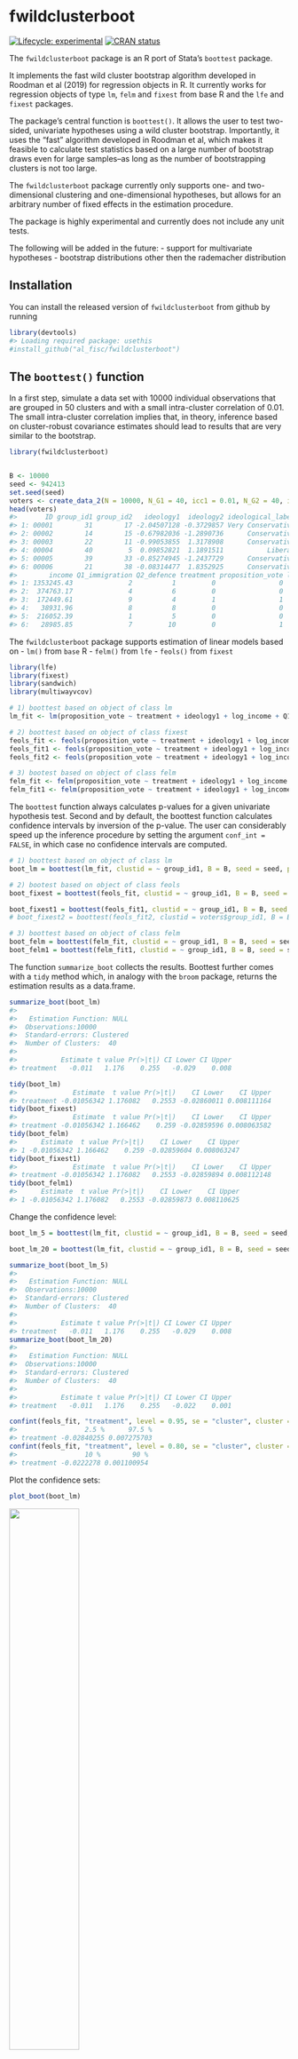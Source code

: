 
<!-- README.md is generated from README.Rmd. Please edit that file -->

# fwildclusterboot

<!-- badges: start -->

[![Lifecycle:
experimental](https://img.shields.io/badge/lifecycle-experimental-orange.svg)](https://www.tidyverse.org/lifecycle/#experimental)
[![CRAN
status](https://www.r-pkg.org/badges/version/fwildclusterboot)](https://CRAN.R-project.org/package=fwildclusterboot)
<!-- badges: end -->

The `fwildclusterboot` package is an R port of Stata’s `boottest`
package.

It implements the fast wild cluster bootstrap algorithm developed in
Roodman et al (2019) for regression objects in R. It currently works for
regression objects of type `lm`, `felm` and `fixest` from base R and the
`lfe` and `fixest` packages.

The package’s central function is `boottest()`. It allows the user to
test two-sided, univariate hypotheses using a wild cluster bootstrap.
Importantly, it uses the “fast” algorithm developed in Roodman et al,
which makes it feasible to calculate test statistics based on a large
number of bootstrap draws even for large samples–as long as the number
of bootstrapping clusters is not too large.

The `fwildclusterboot` package currently only supports one- and
two-dimensional clustering and one-dimensional hypotheses, but allows
for an arbitrary number of fixed effects in the estimation procedure.

The package is highly experimental and currently does not include any
unit tests.

The following will be added in the future: - support for multivariate
hypotheses - bootstrap distributions other then the rademacher
distribution

## Installation

You can install the released version of `fwildclusterboot` from github
by running

``` r
library(devtools)
#> Loading required package: usethis
#install_github("al_fisc/fwildclusterboot")
```

## The `boottest()` function

In a first step, simulate a data set with 10000 individual observations
that are grouped in 50 clusters and with a small intra-cluster
correlation of 0.01. The small intra-cluster correlation implies that,
in theory, inference based on cluster-robust covariance estimates should
lead to results that are very similar to the bootstrap.

``` r
library(fwildclusterboot)


B <- 10000
seed <- 942413
set.seed(seed)
voters <- create_data_2(N = 10000, N_G1 = 40, icc1 = 0.01, N_G2 = 40, icc2 = 0.01, numb_fe1 = 10, numb_fe2 = 10)
head(voters)
#>       ID group_id1 group_id2   ideology1  ideology2 ideological_label
#> 1: 00001        31        17 -2.04507128 -0.3729857 Very Conservative
#> 2: 00002        14        15 -0.67982036 -1.2890736      Conservative
#> 3: 00003        22        11 -0.99053855  1.3178908      Conservative
#> 4: 00004        40         5  0.09852821  1.1891511           Liberal
#> 5: 00005        39        33 -0.85274945 -1.2437729      Conservative
#> 6: 00006        21        38 -0.08314477  1.8352925      Conservative
#>        income Q1_immigration Q2_defence treatment proposition_vote log_income
#> 1: 1353245.43              2          1         0                0   14.11802
#> 2:  374763.17              4          6         0                0   12.83405
#> 3:  172449.61              9          4         1                1   12.05786
#> 4:   38931.96              8          8         0                0   10.56957
#> 5:  216052.39              1          5         0                0   12.28328
#> 6:   28985.85              7         10         0                1   10.27456
```

The `fwildclusterboot` package supports estimation of linear models
based on - `lm()` from `base` R - `felm()` from `lfe` - `feols()` from
`fixest`

``` r
library(lfe)
library(fixest)
library(sandwich)
library(multiwayvcov)

# 1) boottest based on object of class lm
lm_fit <- lm(proposition_vote ~ treatment + ideology1 + log_income + Q1_immigration , weights = NULL, data = voters)

# 2) boottest based on object of class fixest
feols_fit <- feols(proposition_vote ~ treatment + ideology1 + log_income , fixef = c("Q1_immigration"), weights = NULL, data = voters)
feols_fit1 <- feols(proposition_vote ~ treatment + ideology1 + log_income + Q1_immigration, weights = NULL, data = voters)
feols_fit2 <- feols(proposition_vote ~ treatment + ideology1 + log_income | Q1_immigration, weights = NULL, data = voters)

# 3) bootest based on object of class felm
felm_fit <- felm(proposition_vote ~ treatment + ideology1 + log_income | Q1_immigration | 0 |  group_id1, weights = NULL, data = voters)
felm_fit1 <- felm(proposition_vote ~ treatment + ideology1 + log_income + Q1_immigration, weights = NULL, data = voters)
```

The `boottest` function always calculates p-values for a given
univariate hypothesis test. Second and by default, the boottest function
calculates confidence intervals by inversion of the p-value. The user
can considerably speed up the inference procedure by setting the
argument `conf_int = FALSE`, in which case no confidence intervals are
computed.

``` r
# 1) boottest based on object of class lm
boot_lm = boottest(lm_fit, clustid = ~ group_id1, B = B, seed = seed, param = "treatment", conf_int = TRUE)

# 2) bootest based on object of class feols
boot_fixest = boottest(feols_fit, clustid = ~ group_id1, B = B, seed = seed, param = "treatment", conf_int = TRUE)

boot_fixest1 = boottest(feols_fit1, clustid = ~ group_id1, B = B, seed = seed, param = "treatment", conf_int = TRUE, beta = 0, alpha = 0.05)
# boot_fixest2 = boottest(feols_fit2, clustid = voters$group_id1, B = B, seed = seed, param = "treatment", conf_int = TRUE, beta = 0)

# 3) boottest based on object of class felm
boot_felm = boottest(felm_fit, clustid = ~ group_id1, B = B, seed = seed, param = "treatment", conf_int = TRUE)
boot_felm1 = boottest(felm_fit1, clustid = ~ group_id1, B = B, seed = seed, param = "treatment", conf_int = TRUE)
```

The function `summarize_boot` collects the results. Boottest further
comes with a `tidy` method which, in analogy with the `broom` package,
returns the estimation results as a data.frame.

``` r
summarize_boot(boot_lm)
#>  
#>   Estimation Function: NULL
#>  Observations:10000
#>  Standard-errors: Clustered  
#>  Number of Clusters:  40
#> 
#>           Estimate t value Pr(>|t|) CI Lower CI Upper
#> treatment   -0.011   1.176    0.255   -0.029    0.008

tidy(boot_lm)
#>              Estimate  t value Pr(>|t|)    CI Lower    CI Upper
#> treatment -0.01056342 1.176082   0.2553 -0.02860011 0.008111164
tidy(boot_fixest)
#>              Estimate  t value Pr(>|t|)    CI Lower    CI Upper
#> treatment -0.01056342 1.166462    0.259 -0.02859596 0.008063582
tidy(boot_felm)
#>      Estimate  t value Pr(>|t|)    CI Lower    CI Upper
#> 1 -0.01056342 1.166462    0.259 -0.02859604 0.008063247
tidy(boot_fixest1)
#>              Estimate  t value Pr(>|t|)    CI Lower    CI Upper
#> treatment -0.01056342 1.176082   0.2553 -0.02859894 0.008112148
tidy(boot_felm1)
#>      Estimate  t value Pr(>|t|)    CI Lower    CI Upper
#> 1 -0.01056342 1.176082   0.2553 -0.02859873 0.008110625
```

Change the confidence level:

``` r
boot_lm_5 = boottest(lm_fit, clustid = ~ group_id1, B = B, seed = seed, param = "treatment", conf_int = TRUE, beta = 0, alpha = 0.05)

boot_lm_20 = boottest(lm_fit, clustid = ~ group_id1, B = B, seed = seed, param = "treatment", conf_int = TRUE, beta = 0, alpha = 0.20)

summarize_boot(boot_lm_5)
#>  
#>   Estimation Function: NULL
#>  Observations:10000
#>  Standard-errors: Clustered  
#>  Number of Clusters:  40
#> 
#>           Estimate t value Pr(>|t|) CI Lower CI Upper
#> treatment   -0.011   1.176    0.255   -0.029    0.008
summarize_boot(boot_lm_20)
#>  
#>   Estimation Function: NULL
#>  Observations:10000
#>  Standard-errors: Clustered  
#>  Number of Clusters:  40
#> 
#>           Estimate t value Pr(>|t|) CI Lower CI Upper
#> treatment   -0.011   1.176    0.255   -0.022    0.001

confint(feols_fit, "treatment", level = 0.95, se = "cluster", cluster = "group_id1")
#>                 2.5 %      97.5 %
#> treatment -0.02840255 0.007275703
confint(feols_fit, "treatment", level = 0.80, se = "cluster", cluster = "group_id1")
#>                 10 %        90 %
#> treatment -0.0222278 0.001100954
```

Plot the confidence sets:

``` r
plot_boot(boot_lm)
```

<img src="man/figures/README-unnamed-chunk-10-1.png" width="50%" />

## Comparison to `cluster.boot()` from `multiwayvcov`

The `multiwayvcov` package offers an alternative implementation of the
wild bootstrap. As can be seen, `multiwayvcov::cluster.boot()`,
`boottest()` and sandwich standard errors produce similar results:

``` r
library(multiwayvcov)
library(lmtest)

res <- cluster.boot(lm_fit, cluster = ~ group_id1, parallel = FALSE, R = 1000, wild_type = "rademacher")

# 1) results from multiwayvcov
coeftest(lm_fit, res)
#> 
#> t test of coefficients:
#> 
#>                     Estimate  Std. Error t value Pr(>|t|)    
#> (Intercept)       0.50387896  0.04100116 12.2894  < 2e-16 ***
#> treatment        -0.01056342  0.00901476 -1.1718  0.24131    
#> ideology1         0.23720178  0.00570985 41.5425  < 2e-16 ***
#> log_income        0.00063845  0.00345343  0.1849  0.85333    
#> Q1_immigration2  -0.01425349  0.01949950 -0.7310  0.46482    
#> Q1_immigration3   0.00174009  0.01660040  0.1048  0.91652    
#> Q1_immigration4  -0.02241118  0.01836469 -1.2203  0.22236    
#> Q1_immigration5   0.02906099  0.02064217  1.4078  0.15921    
#> Q1_immigration6  -0.00755032  0.01980571 -0.3812  0.70305    
#> Q1_immigration7  -0.02085593  0.02053917 -1.0154  0.30993    
#> Q1_immigration8   0.04190760  0.02196325  1.9081  0.05641 .  
#> Q1_immigration9   0.00385260  0.01820728  0.2116  0.83243    
#> Q1_immigration10 -0.02188604  0.02262187 -0.9675  0.33333    
#> ---
#> Signif. codes:  0 '***' 0.001 '**' 0.01 '*' 0.05 '.' 0.1 ' ' 1

# 2) results from fwildclusterboot
summarize_boot(boot_lm)
#>  
#>   Estimation Function: NULL
#>  Observations:10000
#>  Standard-errors: Clustered  
#>  Number of Clusters:  40
#> 
#>           Estimate t value Pr(>|t|) CI Lower CI Upper
#> treatment   -0.011   1.176    0.255   -0.029    0.008
summarize_boot(boot_fixest)
#>  
#>   Estimation Function: NULL
#>  Observations:10000
#>  Standard-errors: Clustered  
#>  Number of Clusters:  40
#> 
#>           Estimate t value Pr(>|t|) CI Lower CI Upper
#> treatment   -0.011   1.166    0.259   -0.029    0.008


# 3) sandwich standard errors 
vocv <- vcovCL(lm_fit, ~ group_id1)
coeftest(lm_fit, vcov)
#> 
#> t test of coefficients:
#> 
#>                     Estimate  Std. Error t value Pr(>|t|)    
#> (Intercept)       0.50387896  0.03914933 12.8707  < 2e-16 ***
#> treatment        -0.01056342  0.00879478 -1.2011  0.22974    
#> ideology1         0.23720178  0.00565635 41.9355  < 2e-16 ***
#> log_income        0.00063845  0.00324763  0.1966  0.84415    
#> Q1_immigration2  -0.01425349  0.01988927 -0.7166  0.47361    
#> Q1_immigration3   0.00174009  0.01951449  0.0892  0.92895    
#> Q1_immigration4  -0.02241118  0.01973081 -1.1358  0.25605    
#> Q1_immigration5   0.02906099  0.01968756  1.4761  0.13995    
#> Q1_immigration6  -0.00755032  0.01966993 -0.3839  0.70110    
#> Q1_immigration7  -0.02085593  0.01969939 -1.0587  0.28976    
#> Q1_immigration8   0.04190760  0.01982859  2.1135  0.03458 *  
#> Q1_immigration9   0.00385260  0.01965981  0.1960  0.84464    
#> Q1_immigration10 -0.02188604  0.01977590 -1.1067  0.26845    
#> ---
#> Signif. codes:  0 '***' 0.001 '**' 0.01 '*' 0.05 '.' 0.1 ' ' 1
```

## Some Tests with 2-way clustering

``` r
library(sandwich)
library(lmtest)
library(multiwayvcov)
options(boot.ncpus = 4)
rm(boot_lm); rm(boot_fixest); rm(boot_felm); rm(res)


boot_lm <-  boottest(lm_fit, clustid = ~group_id1 + group_id2, B = 1000, seed = seed, param = "treatment", conf_int = FALSE)
#> Warning in preprocess.lm(object = object, param = param, clustid = clustid, :
#> You are estimating a model with more than 200 clusters. Are you sure you want to
#> proceed with bootstrap standard errors instead of asymptotic sandwich standard
#> errors? The more clusters in the data, the longer the estimation process.
 boot_fixest <-  boottest(feols_fit, clustid = ~group_id1 + group_id2, B = 1000, seed = seed, param = "treatment", conf_int = FALSE)
 boot_felm <-  boottest(felm_fit, clustid = ~group_id1 + group_id2, B = 1000, seed = seed, param = "treatment", conf_int = FALSE)
#> Warning in Ops.factor(treatment + ideology1 + log_income, Q1_immigration): '|'
#> not meaningful for factors
#> Warning in preprocess.felm(object = object, param = param, clustid = clustid, :
#> You are estimating a model with more than 200 clusters. Are you sure you want to
#> proceed with bootstrap standard errors instead of asymptotic sandwich standard
#> errors? The more clusters in the data, the longer the estimation process.

summarize_boot(boot_lm)
#>  
#>   Estimation Function: NULL
#>  Observations:10000
#>  Standard-errors: Clustered  
#>  Number of Clusters:  40
#>  Number of Clusters:  40
#>  Number of Clusters:  1598
#> 
#>           Estimate t value Pr(>|t|) CI Lower CI Upper
#> treatment   -0.011  47.688    0.215       NA       NA
summarize_boot(boot_fixest)
#>  
#>   Estimation Function: NULL
#>  Observations:10000
#>  Standard-errors: Clustered  
#>  Number of Clusters:  40
#>  Number of Clusters:  40
#>  Number of Clusters:  1598
#> 
#>           Estimate t value Pr(>|t|) CI Lower CI Upper
#> treatment   -0.011  47.685    0.215       NA       NA
summarize_boot(boot_felm)
#>  
#>   Estimation Function: NULL
#>  Observations:10000
#>  Standard-errors: Clustered  
#>  Number of Clusters:  40
#>  Number of Clusters:  40
#>  Number of Clusters:  1598
#> 
#>   Estimate t value Pr(>|t|) CI Lower CI Upper
#> 1   -0.011  47.685    0.215       NA       NA

vocv <- vcovCL(lm_fit, ~ group_id1 + group_id2)
coeftest(lm_fit, vcov)
#> 
#> t test of coefficients:
#> 
#>                     Estimate  Std. Error t value Pr(>|t|)    
#> (Intercept)       0.50387896  0.03914933 12.8707  < 2e-16 ***
#> treatment        -0.01056342  0.00879478 -1.2011  0.22974    
#> ideology1         0.23720178  0.00565635 41.9355  < 2e-16 ***
#> log_income        0.00063845  0.00324763  0.1966  0.84415    
#> Q1_immigration2  -0.01425349  0.01988927 -0.7166  0.47361    
#> Q1_immigration3   0.00174009  0.01951449  0.0892  0.92895    
#> Q1_immigration4  -0.02241118  0.01973081 -1.1358  0.25605    
#> Q1_immigration5   0.02906099  0.01968756  1.4761  0.13995    
#> Q1_immigration6  -0.00755032  0.01966993 -0.3839  0.70110    
#> Q1_immigration7  -0.02085593  0.01969939 -1.0587  0.28976    
#> Q1_immigration8   0.04190760  0.01982859  2.1135  0.03458 *  
#> Q1_immigration9   0.00385260  0.01965981  0.1960  0.84464    
#> Q1_immigration10 -0.02188604  0.01977590 -1.1067  0.26845    
#> ---
#> Signif. codes:  0 '***' 0.001 '**' 0.01 '*' 0.05 '.' 0.1 ' ' 1

res <- cluster.boot(lm_fit, cluster = ~group_id1 + group_id2, R = 1000, wild_type = "rademacher", parallel = FALSE)
# # 1) results from multiwayvcov

coeftest(lm_fit, res)
#> Warning in sqrt(diag(se)): NaNs produced
#> 
#> t test of coefficients:
#> 
#>                     Estimate  Std. Error t value  Pr(>|t|)    
#> (Intercept)       0.50387896  0.02249069 22.4039 < 2.2e-16 ***
#> treatment        -0.01056342  0.00165195 -6.3945 1.682e-10 ***
#> ideology1         0.23720178  0.00360040 65.8821 < 2.2e-16 ***
#> log_income        0.00063845  0.00166455  0.3836   0.70131    
#> Q1_immigration2  -0.01425349  0.00280925 -5.0738 3.970e-07 ***
#> Q1_immigration3   0.00174009  0.00261784  0.6647   0.50626    
#> Q1_immigration4  -0.02241118  0.01513372 -1.4809   0.13867    
#> Q1_immigration5   0.02906099  0.00500615  5.8051 6.631e-09 ***
#> Q1_immigration6  -0.00755032          NA      NA        NA    
#> Q1_immigration7  -0.02085593  0.01496348 -1.3938   0.16341    
#> Q1_immigration8   0.04190760          NA      NA        NA    
#> Q1_immigration9   0.00385260  0.00817263  0.4714   0.63736    
#> Q1_immigration10 -0.02188604  0.01171771 -1.8678   0.06182 .  
#> ---
#> Signif. codes:  0 '***' 0.001 '**' 0.01 '*' 0.05 '.' 0.1 ' ' 1

#confint(feols_fit, "treatment", level = 0.95, se = "twoway", cluster = c("group_id1", "group_id2"))
```

## Benchmark

Results of timing benchmarks of `fwildclusterboot` with `multiwayvcov`
(on 4 cores) with - N = 10000 observations - b = 10000 bootstrap
iterations - n\_g = 50 clusters
